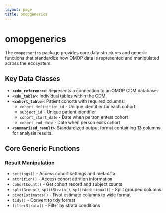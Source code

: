 ```yaml
---
layout: page
title: omopgenerics
---
```


# omopgenerics

The `omopgenerics` package provides core data structures and generic functions that standardize how OMOP data is represented and manipulated across the ecosystem.

## Key Data Classes

- **`<cdm_reference>`**: Represents a connection to an OMOP CDM database.
- **`<cdm_table>`**: Individual tables within the CDM.
- **`<cohort_table>`**: Patient cohorts with required columns:
  - `cohort_definition_id` - Unique identifier for each cohort
  - `subject_id` - Unique patient identifier
  - `cohort_start_date` - Date when person enters cohort
  - `cohort_end_date` - Date when person exits cohort
- **`<summarised_result>`**: Standardized output format containing 13 columns for analysis results.

## Core Generic Functions

### Result Manipulation:

- `settings()` - Access cohort settings and metadata
- `attrition()` - Access cohort attrition information
- `cohortCount()` - Get cohort record and subject counts
- `splitGroup()`, `splitStrata()`, `splitAdditional()` - Split grouped columns
- `pivotEstimates()` - Pivot estimate columns to wide format
- `tidy()` - Convert to tidy format
- `filterStrata()` - Filter by strata conditions
